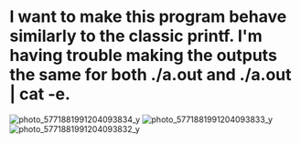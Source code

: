 # I want to make this program behave similarly to the classic printf. I'm having trouble making the outputs the same for both ./a.out and ./a.out | cat -e.
![photo_5771881991204093834_y](https://github.com/buggcatcher/my_printf/assets/163436093/e985a568-53d9-4891-97bc-480c4e7da0dd)
![photo_5771881991204093833_y](https://github.com/buggcatcher/my_printf/assets/163436093/2a1f0e49-951d-45c8-8985-893427f92770)
![photo_5771881991204093832_y](https://github.com/buggcatcher/my_printf/assets/163436093/693afc98-23ab-4c37-ace3-ffd64c3da548)
